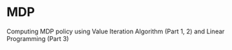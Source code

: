 # MDP
Computing MDP policy using Value Iteration Algorithm (Part 1, 2) and Linear Programming (Part 3)
